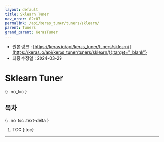 ```yaml
---
layout: default
title: Sklearn Tuner
nav_order: 02+07
permalink: /api/keras_tuner/tuners/sklearn/
parent: Tuners
grand_parent: KerasTuner
---
```


* 원본 링크 : [https://keras.io/api/keras_tuner/tuners/sklearn/](https://keras.io/api/keras_tuner/tuners/sklearn/){:target="_blank"}
* 최종 수정일 : 2024-03-29

# Sklearn Tuner
{: .no_toc }

## 목차
{: .no_toc .text-delta }

1. TOC
{:toc}

---
